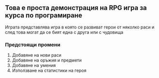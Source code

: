 ## Това е проста демонстрация на RPG игра за курса по програмиране

Играта представлява игра в която се развиват герои от няколко раси и след това могат да се бият една с друга или с чудовища

### Предстоящи промени

1. Добавяне на нови раси
2. Добавяне на оръжия и предмети
3. Добавяне на умения
4. Използване на статистики на героя